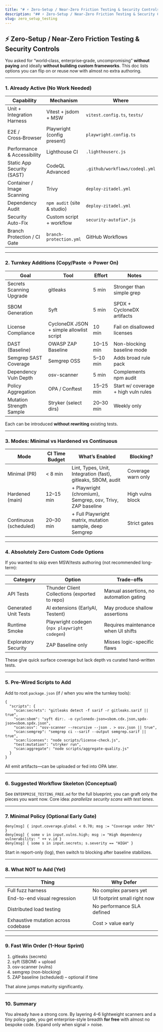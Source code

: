 ```yaml
---
title: "# ⚡ Zero-Setup / Near-Zero Friction Testing & Security Controls"
description: "## ⚡ Zero-Setup / Near-Zero Friction Testing & Security Controls"
slug: zero_setup_testing
---
```




## ⚡ Zero-Setup / Near-Zero Friction Testing & Security Controls

You asked for “world‑class, enterprise‑grade, uncompromising” **without paying** and ideally **without building custom frameworks**. This doc lists options you can flip on or reuse _now_ with almost no extra authoring.

---

### 1. Already Active (No Work Needed)

| Capability                  | Mechanism                   | Where                          |
| --------------------------- | --------------------------- | ------------------------------ |
| Unit + Integration Harness  | Vitest + jsdom + MSW        | `vitest.config.ts`, `tests/`   |
| E2E / Cross‑Browser         | Playwright (config present) | `playwright.config.ts`         |
| Performance & Accessibility | Lighthouse CI               | `.lighthouserc.js`             |
| Static App Security (SAST)  | CodeQL Advanced             | `.github/workflows/codeql.yml` |
| Container / Image Scanning  | Trivy                       | `deploy-zitadel.yml`           |
| Dependency Audit            | `npm audit` (site & studio) | `deploy-zitadel.yml`           |
| Security Auto-Fix           | Custom script + workflow    | `security-autofix*.js`         |
| Branch Protection / CI Gate | `branch-protection.yml`     | GitHub Workflows               |

---

### 2. Turnkey Additions (Copy/Paste → Power On)

| Goal                     | Tool                                     | Effort    | Notes                               |
| ------------------------ | ---------------------------------------- | --------- | ----------------------------------- |
| Secrets Scanning Upgrade | gitleaks                                 | 5 min     | Stronger than simple grep           |
| SBOM Generation          | Syft                                     | 5 min     | SPDX + CycloneDX artifacts          |
| License Compliance       | CycloneDX JSON + simple allowlist script | 10 min    | Fail on disallowed licenses         |
| DAST (Baseline)          | OWASP ZAP Baseline                       | 10–15 min | Non-blocking baseline mode          |
| Semgrep SAST Coverage    | Semgrep OSS                              | 5–10 min  | Adds broad rule pack                |
| Dependency Vuln Depth    | osv-scanner                              | 5 min     | Complements npm audit               |
| Policy Aggregation       | OPA / Conftest                           | 15–25 min | Start w/ coverage + high vuln rules |
| Mutation Strength Sample | Stryker (select dirs)                    | 20–30 min | Weekly only                         |

Each can be introduced **without rewriting** existing tests.

---

### 3. Modes: Minimal vs Hardened vs Continuous

| Mode                   | CI Time Budget | What’s Enabled                                               | Blocking?          |
| ---------------------- | -------------- | ------------------------------------------------------------ | ------------------ |
| Minimal (PR)           | < 8 min        | Lint, Types, Unit, Integration (fast), gitleaks, SBOM, audit | Coverage warn only |
| Hardened (main)        | 12–15 min      | + Playwright (chromium), Semgrep, osv, Trivy, ZAP baseline   | High vulns block   |
| Continuous (scheduled) | 20–30 min      | + Full Playwright matrix, mutation sample, deep Semgrep      | Strict gates       |

---

### 4. Absolutely Zero Custom Code Options

If you wanted to skip even MSW/tests authoring (not recommended long-term):

| Category             | Option                                        | Trade-offs                              |
| -------------------- | --------------------------------------------- | --------------------------------------- |
| API Tests            | Thunder Client Collections (exported to repo) | Manual assertions, no automation gating |
| Generated Unit Tests | AI extensions (EarlyAI, Testent)              | May produce shallow assertions          |
| Runtime Smoke        | Playwright codegen (`npx playwright codegen`) | Requires maintenance when UI shifts     |
| Exploratory Security | ZAP Baseline only                             | Misses logic-specific flaws             |

These give quick surface coverage but lack depth vs curated hand-written tests.

---

### 5. Pre-Wired Scripts to Add

Add to root `package.json` (if / when you wire the turnkey tools):

```jsonc
{
  "scripts": {
    "scan:secrets": "gitleaks detect -f sarif -r gitleaks.sarif || true",
    "scan:sbom": "syft dir:. -o cyclonedx-json=sbom.cdx.json,spdx-json=sbom.spdx.json",
    "scan:osv": "osv-scanner --recursive --json . > osv.json || true",
    "scan:semgrep": "semgrep ci --sarif --output semgrep.sarif || true",
    "scan:licenses": "node scripts/license-check.js",
    "test:mutation": "stryker run",
    "scan:aggregate": "node scripts/aggregate-quality.js"
  }
}
```

All emit artifacts—can be uploaded or fed into OPA later.

---

### 6. Suggested Workflow Skeleton (Conceptual)

See `ENTERPRISE_TESTING_FREE.md` for the full blueprint; you can graft only the pieces you want now. Core idea: _parallelize security scans with test lanes_.

---

### 7. Minimal Policy (Optional Early Gate)

```
deny[msg] { input.coverage.global < 0.70; msg := "Coverage under 70%" }
deny[msg] { some v in input.vulns.high; msg := "High dependency vulnerability: " ++ v.id }
deny[msg] { some s in input.secrets; s.severity == "HIGH" }
```

Start in report-only (log), then switch to blocking after baseline stabilizes.

---

### 8. What NOT to Add (Yet)

| Thing                               | Why Defer                    |
| ----------------------------------- | ---------------------------- |
| Full fuzz harness                   | No complex parsers yet       |
| End-to-end visual regression        | UI footprint small right now |
| Distributed load testing            | No performance SLA defined   |
| Exhaustive mutation across codebase | Cost > value early           |

---

### 9. Fast Win Order (1-Hour Sprint)

1. gitleaks (secrets)
2. syft (SBOM) + upload
3. osv-scanner (vulns)
4. semgrep (non-blocking)
5. ZAP baseline (scheduled) – optional if time

That alone jumps maturity significantly.

---

### 10. Summary

You already have a strong core. By layering 4–6 lightweight scanners and a tiny policy gate, you get enterprise-style breadth **for free** with almost no bespoke code. Expand only when signal > noise.
